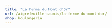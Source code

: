```yaml
---
title: "La Ferme du Mont d'Or"
url: /aigrefeuille-daunis/la-ferme-du-mont-dor/
shop: boulangerie
---
```

